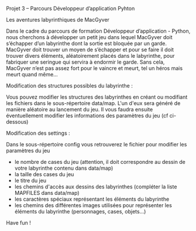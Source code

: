 Projet 3 – Parcours Développeur d’application Pyhton

Les aventures labyrinthiques de MacGyver



Dans le cadre du parcours de formation Développeur d’application - Python, nous cherchons à développer un petit jeu dans lequel MacGyver doit s’échapper d’un labyrinthe dont la sortie est bloquée par un garde. MacGyver doit trouver un moyen de s’échapper et pour se faire il doit trouver divers éléments, aléatoirement placés dans le labyrinthe, pour fabriquer une seringue qui servira à endormir le garde. Sans cela, MacGyver n’est pas assez fort pour le vaincre et meurt, tel un héros mais meurt quand même...


Modification des structures possibles du labyrinthe :

Vous pouvez modifier les structures des labyrinthes en créant ou modifiant les fichiers dans le sous-répertoire data/map. L'un d'eux sera généré de manière aléatoire au lancement du jeu.
Il vous faudra ensuite éventuellement modifier les informations des paramètres du jeu (cf ci-dessous)


Modification des settings :

Dans le sous-répertoire config vous retrouverez le fichier pour modifier les paramètres du jeu
- le nombre de cases du jeu (attention, il doit correspondre au dessin de votre labyrinthe contenu dans data/map)
- la taille des cases du jeu
- le titre du jeu
- les chemins d'accès aux dessins des labyrinthes (compléter la liste MAPFILES dans data/map)
- les caractères spéciaux représentant les éléments du labyrinthe
- les chemins des différentes images utilisées pour représenter les éléments du labyrinthe (personnages, cases, objets...)


Have fun !
